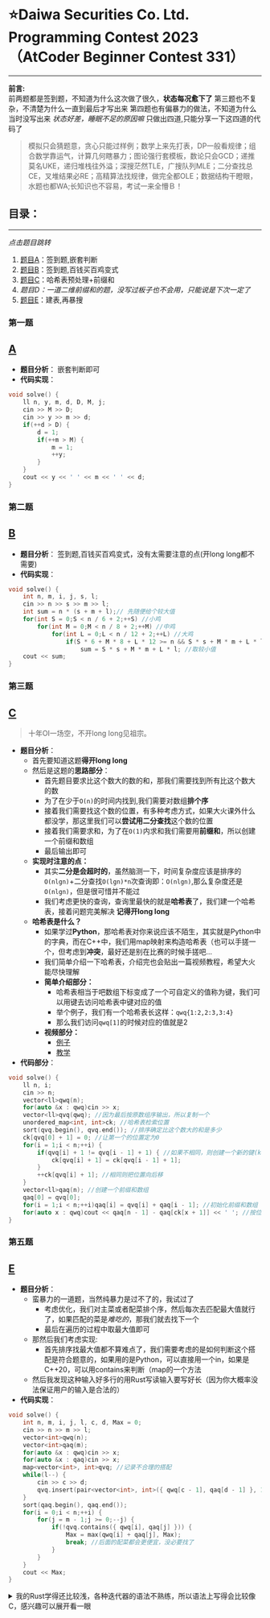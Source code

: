 # ⭐Daiwa Securities Co. Ltd. Programming Contest 2023（AtCoder Beginner Contest 331）
---  
**前言:**  
前两题都是签到题，不知道为什么这次做了很久，**状态每况愈下了**
第三题也不复杂，不清楚为什么一直到最后才写出来
第四题也有偏暴力的做法，不知道为什么当时没写出来
*状态好差，睡眠不足的原因嘛*
只做出四道,只能分享一下这四道的代码了
>模拟只会猜题意，贪心只能过样例；数学上来先打表，DP一般看规律；组合数学靠运气，计算几何瞎暴力；图论强行套模板，数论只会GCD；递推莫名UKE，递归堆栈往外溢；深搜茫然TLE，广搜队列MLE；二分查找总CE，叉堆结果必RE；高精算法找规律，做完全都OLE；数据结构干瞪眼，水题也都WA;长知识也不容易，考试一来全懵Ｂ！
## 目录：
---
*点击题目跳转*
1. [题目A](#第一题)：签到题,嵌套判断
2. [题目B](#第二题)：签到题,百钱买百鸡变式
3. [题目C](#第三题)：哈希表预处理+前缀和
4. *题目D：一道二维前缀和的题，没写过板子也不会用，只能说是下次一定了*
5. [题目E](#第五题)：建表,再暴搜

### 第一题
[A](#目录)
---
- **题目分析**：
嵌套判断即可
- **代码实现**：
```C++
void solve() {
    ll n, y, m, d, D, M, j;
    cin >> M >> D;
    cin >> y >> m >> d;
    if(++d > D) {
        d = 1;
        if(++m > M) {
            m = 1;
            ++y;
        }
    }
    cout << y << ' ' << m << ' ' << d;
}
```
### 第二题
[B](#目录)
---
- **题目分析**：
签到题,百钱买百鸡变式，没有太需要注意的点(开long long都不需要)
- **代码实现**：
```C++
void solve() {
    int n, m, i, j, s, l;
    cin >> n >> s >> m >> l;
    int sum = n * (s + m + l);// 先随便给个较大值
    for(int S = 0;S < n / 6 + 2;++S) //小鸡
        for(int M = 0;M < n / 8 + 2;++M) //中鸡
            for(int L = 0;L < n / 12 + 2;++L) //大鸡
                if(S * 6 + M * 8 + L * 12 >= n && S * s + M * m + L * l < sum)
                    sum = S * s + M * m + L * l; //取较小值
    cout << sum;
}
```

### 第三题
[C](#目录)
---

> 十年OI一场空，不开long long见祖宗。
- **题目分析**：
  - 首先要知道这题**得开long long**
  - 然后是这题的**思路部分**：
    - 首先题目要求比这个数大的数的和，那我们需要找到所有比这个数大的数
    - 为了在少于`O(n)`的时间内找到,我们需要对数组**排个序**
    - 接着我们需要找这个数的位置，有多种考虑方式，如果大火课外什么都没学，那这里我们可以**尝试用二分查找**这个数的位置
    - 接着我们需要求和，为了在`O(1)`内求和我们需要用**前缀和**，所以创建一个前缀和数组
    - 最后输出即可
  - **实现时注意的点：**
    - 其实**二分是会超时的**，虽然脑测一下，时间复杂度应该是排序的`O(nlgn)`+二分查找`O(lgn)*n`次查询即：`O(nlgn)`,那么复杂度还是`O(nlgn)`，但是很可惜并不能过
    - 我们考虑更快的查询，查询里最快的就是**哈希表**了，我们建一个哈希表，接着问题完美解决 **记得开long long**
  - **哈希表是什么？**
    - 如果学过**Python**，那哈希表对你来说应该不陌生，其实就是Python中的字典，而在C++中，我们用map映射来构造哈希表（也可以手搓一个，但考虑到**冲突**，最好还是别在比赛的时候手搓吧...
    - 我们简单介绍一下哈希表，介绍完也会贴出一篇视频教程，希望大火能尽快理解
    - **简单介绍部分：**
      - 哈希表相当于吧数组下标变成了一个可自定义的值称为键，我们可以用键去访问哈希表中键对应的值
      - 举个例子，我们有一个哈希表长这样：`qwq{1:2,2:3,3:4}`
      - 那么我们访问`qwq[1]`的时候对应的值就是2
    - **视频部分：**
      - [例子](https://www.bilibili.com/video/BV1PN41167ph/)
      - [教学](https://www.bilibili.com/video/BV1Ra41177RB/)
- **代码部分**：
```C++
void solve() {
    ll n, i;
    cin >> n;
    vector<ll>qwq(n);
    for(auto &x : qwq)cin >> x;
    vector<ll>qvq(qwq); //因为最后按原数组序输出，所以复制一个
    unordered_map<int, int>ck; //哈希表检索位置
    sort(qvq.begin(), qvq.end()); //排序确定比这个数大的和是多少
    ck[qvq[0] + 1] = 0; //让第一个的位置定为0
    for(i = 1;i < n;++i) {
        if(qvq[i] + 1 != qvq[i - 1] + 1) { //如果不相同，则创建一个新的键(key)
            ck[qvq[i] + 1] = ck[qvq[i - 1] + 1];
        }
        ++ck[qvq[i] + 1]; //相同则把位置向后移
    }
    vector<ll>qaq(n); //创建一个前缀和数组
    qaq[0] = qvq[0];
    for(i = 1;i < n;++i)qaq[i] = qvq[i] + qaq[i - 1]; //初始化前缀和数组
    for(auto x : qwq)cout << qaq[n - 1] - qaq[ck[x + 1]] << ' '; //按位置输出即可
}
```

### 第五题 
[E](#目录)
---
- **题目分析**：
  - 蛮暴力的一道题，当然纯暴力是过不了的，我试过了
    - 考虑优化，我们对主菜或者配菜排个序，然后每次去匹配最大值就行了，如果匹配的菜是*难吃的*，那我们就去找下一个
    - 最后在遍历的过程中取最大值即可
  - 那然后我们考虑实现:
    - 首先排序找最大值都不算难点了，我们需要考虑的是如何判断这个搭配是符合题意的，如果用的是Python，可以直接用一个in，如果是C++20，可以用contains来判断（map的一个方法
  - 然后我发现这种输入好多行的用Rust写读输入要写好长（因为你大概率没法保证用户的输入是合法的）
- **代码实现**：
```C++
void solve() {
    int n, m, i, j, l, c, d, Max = 0;
    cin >> n >> m >> l;
    vector<int>qwq(n);
    vector<int>qaq(m);
    for(auto &x : qwq)cin >> x;
    for(auto &x : qaq)cin >> x;
    map<vector<int>, int>qvq; //记录不合理的搭配
    while(l--) {
        cin >> c >> d;
        qvq.insert(pair<vector<int>, int>({ qwq[c - 1], qaq[d - 1] }, 1)); //装个表
    }
    sort(qaq.begin(), qaq.end());
    for(i = 0;i < n;++i) {
        for(j = m - 1;j >= 0;--j) {
            if(!qvq.contains({ qwq[i], qaq[j] })) {
                Max = max(qwq[i] + qaq[j], Max);
                break; //后面的配菜都会更便宜，没必要找了
            }
        }
    }
    cout << Max;
}
```
<details>
  <summary>我的Rust学得还比较浅，各种迭代器的语法不熟练，所以语法上写得会比较像C，感兴趣可以展开看一眼</summary>

```Rust
fn solve() {
    //以下是读取输入，不用知道在干嘛，只要知道读取了输入就行
    let mut input = String::new();
    std::io::stdin().read_line(&mut input).unwrap();
    let mut input = input.trim().split_whitespace();
    let (n, m, l): (usize, usize, i32) = (
        input.next().unwrap().parse().unwrap(),
        input.next().unwrap().parse().unwrap(),
        input.next().unwrap().parse().unwrap(),
    );
    let mut input = String::new();
    std::io::stdin().read_line(&mut input).unwrap();
    let a: Vec<i128> = input //读取数组
        .trim() //去掉首尾空格
        .split_whitespace()
        .map(|s: &str| s.parse().unwrap()) //转整型
        .collect();
    let mut input = String::new();
    std::io::stdin().read_line(&mut input).unwrap();
    let mut b: Vec<i128> = input //同上，读取数组
        .trim()
        .split_whitespace()
        .map(|s: &str| s.parse().unwrap()) //转整型
        .collect();
    let mut qwq = HashMap::new(); //创建一个哈希表
    for _ in 0..l {
        let mut input = String::new();
        std::io::stdin().read_line(&mut input).unwrap();
        let mut input = input.trim().split_whitespace();
        let (c, d): (usize, usize) = (
            input.next().unwrap().parse().unwrap(),
            input.next().unwrap().parse().unwrap(),
        );
        qwq.insert((a[c - 1], b[d - 1]), 1);
    }

    //好，我们在上面读取完了输入，接下来开始操作
    b.sort_unstable(); //排个序
    let mut max_cost = 0;
    for i in 0..n {
        for j in (0..m).rev() {
            let qvq = qwq.get(&(a[i], b[j]));
            match qvq {
                Some(_qvq) => continue, //在集合中的话找下一个
                None => {
                    max_cost = std::cmp::max(a[i] + b[j], max_cost);
                    break;
                }
            }
        }
    }
    println!("{}", max_cost);
}
```
</details>